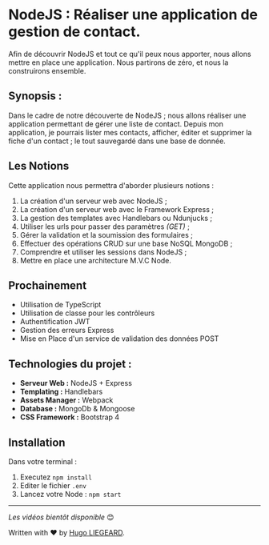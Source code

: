 
# NodeJS : Réaliser une application de gestion de contact.

Afin de découvrir NodeJS et tout ce qu'il peux nous apporter, nous allons mettre en place une application. Nous partirons de zéro, et nous la construirons ensemble.

## Synopsis :

Dans le cadre de notre découverte de NodeJS ; nous allons réaliser une application permettant de gérer une liste de contact. Depuis mon application, je pourrais lister mes contacts, afficher, éditer et supprimer la fiche d'un contact ; le tout sauvegardé dans une base de donnée.

## Les Notions

Cette application nous permettra d'aborder plusieurs notions :

1. La création d'un serveur web avec NodeJS ;
2. La création d'un serveur web avec le Framework Express ;
3. La gestion des templates avec Handlebars ou Ndunjucks ;
4. Utiliser les urls pour passer des paramètres *(GET)* ;
5. Gérer la validation et la soumission des formulaires ;
6. Effectuer des opérations CRUD sur une base NoSQL MongoDB ;
7. Comprendre et utiliser les sessions dans NodeJS ;
8. Mettre en place une architecture M.V.C Node.

## Prochainement

 - Utilisation de TypeScript
 - Utilisation de classe pour les contrôleurs
 - Authentification JWT
 - Gestion des erreurs Express
 - Mise en Place d'un service de validation des données POST

## Technologies du projet :

 - **Serveur Web :** NodeJS + Express
 - **Templating :** Handlebars 
 - **Assets Manager :** Webpack
 - **Database :** MongoDb & Mongoose
 - **CSS Framework :** Bootstrap 4

## Installation 

Dans votre terminal :

 1. Executez `npm install`
 2. Editer le fichier `.env`
 3. Lancez votre Node : `npm start`

---------------------------------


*Les vidéos bientôt disponible*  😊

Written with ❤️ by [Hugo LIEGEARD](https://github.com/hugoliegeard).
